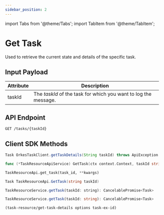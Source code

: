 ```yaml
---
sidebar_position: 2
---
```


import Tabs from '@theme/Tabs';
import TabItem from '@theme/TabItem';

# Get Task

Used to retrieve the current state and details of the specific task.

## Input Payload

| Attribute | Description |
| --------- | -------------- | 
| taskId | The *taskId* of the task for which you want to log the message. | 

## API Endpoint

```
GET /tasks/{taskId}
```

## Client SDK Methods

<Tabs>
<TabItem value="Java" label="Java">

```java
Task OrkesTaskClient.getTaskDetails(String taskId) throws ApiException
```

</TabItem>
<TabItem value="Golang" label="Golang">

```go
func (*TaskResourceApiService) GetTask(ctx context.Context, taskId string) (model.Task, *http.Response, error)
```

</TabItem>
<TabItem value="Python" label="Python">

```python
TaskResourceApi.get_task(task_id, **kwargs)
```

</TabItem>
<TabItem value="CSharp" label="CSharp">

```csharp
Task TaskResourceApi.GetTask(string taskId)
```

</TabItem>
<TabItem value="Javascript" label="Javascript">

```javascript
TaskResourceService.getTask(taskId: string): CancelablePromise<Task>
```

</TabItem>
<TabItem value="Typescript" label="Typescript">

```typescript
TaskResourceService.getTask(taskId: string): CancelablePromise<Task>
```

</TabItem>
<TabItem value="Clojure" label="Clojure">

```clojure
(task-resource/get-task-details options task-ex-id)
```

</TabItem>
</Tabs>
